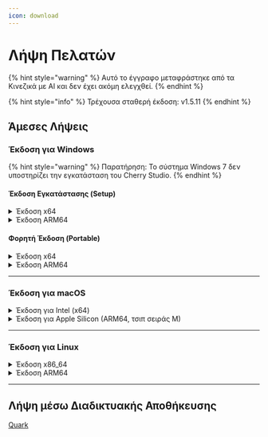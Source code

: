 ```yaml
---
icon: download
---
```

# Λήψη Πελατών


{% hint style="warning" %}
Αυτό το έγγραφο μεταφράστηκε από τα Κινεζικά με AI και δεν έχει ακόμη ελεγχθεί.
{% endhint %}




{% hint style="info" %}
Τρέχουσα σταθερή έκδοση: v1.5.11
{% endhint %}

## Άμεσες Λήψεις

### Έκδοση για Windows

{% hint style="warning" %}
Παρατήρηση: Το σύστημα Windows 7 δεν υποστηρίζει την εγκατάσταση του Cherry Studio.
{% endhint %}

#### Έκδοση Εγκατάστασης (Setup)

<details>

<summary>Έκδοση x64</summary>

Κύριος σύνδεσμος:

【[Επίσημος ιστότοπος Cherry Studio](https://cherry-ai.com/download)】 【[GitHub](https://github.com/CherryHQ/cherry-studio/releases/download/v1.5.11/Cherry-Studio-1.5.11-x64-setup.exe)】

Εφεδρικοί σύνδεσμοι:

【[Σύνδεσμος 1](https://download-cf.ocoolai.com/https://github.com/CherryHQ/cherry-studio/releases/download/v1.5.11/Cherry-Studio-1.5.11-x64-setup.exe)】 【[Σύνδεσμος 2](https://download.ocoolai.com/https://github.com/CherryHQ/cherry-studio/releases/download/v1.5.11/Cherry-Studio-1.5.11-x64-setup.exe)】 【[Σύνδεσμος 3](https://download.ocoolai.online/https://github.com/CherryHQ/cherry-studio/releases/download/v1.5.11/Cherry-Studio-1.5.11-x64-setup.exe)】

</details>

<details>

<summary>Έκδοση ARM64</summary>

Κύριος σύνδεσμος:

【[Επίσημος ιστότοπος Cherry Studio](https://cherry-ai.com/download)】 【[GitHub](https://github.com/CherryHQ/cherry-studio/releases/download/v1.5.11/Cherry-Studio-1.5.11-arm64-setup.exe)】

Εφεδρικοί σύνδεσμοι:

【[Σύνδεσμος 1](https://download-cf.ocoolai.com/https://github.com/CherryHQ/cherry-studio/releases/download/v1.5.11/Cherry-Studio-1.5.11-arm64-setup.exe)】 【[Σύνδεσμος 2](https://download.ocoolai.com/https://github.com/CherryHQ/cherry-studio/releases/download/v1.5.11/Cherry-Studio-1.5.11-arm64-setup.exe)】 【[Σύνδεσμος 3](https://download.ocoolai.online/https://github.com/CherryHQ/cherry-studio/releases/download/v1.5.11/Cherry-Studio-1.5.11-arm64-setup.exe)】

</details>

#### Φορητή Έκδοση (Portable)

<details>

<summary>Έκδοση x64</summary>

Κύριος σύνδεσμος:

【[Επίσημος ιστότοπος Cherry Studio](https://cherry-ai.com/download)】 【[GitHub](https://github.com/CherryHQ/cherry-studio/releases/download/v1.5.11/Cherry-Studio-1.5.11-x64-portable.exe)】

Εφεδρικοί σύνδεσμοι:

【[Σύνδεσμος 1](https://download-cf.ocoolai.com/https://github.com/CherryHQ/cherry-studio/releases/download/v1.5.11/Cherry-Studio-1.5.11-x64-portable.exe)】 【[Σύνδεσμος 2](https://download.ocoolai.com/https://github.com/CherryHQ/cherry-studio/releases/download/v1.5.11/Cherry-Studio-1.5.11-x64-portable.exe)】 【[Σύνδεσμος 3](https://download.ocoolai.online/https://github.com/CherryHQ/cherry-studio/releases/download/v1.5.11/Cherry-Studio-1.5.11-x64-portable.exe)】

</details>

<details>

<summary>Έκδοση ARM64</summary>

Κύριος σύνδεσμος:

【[Επίσημος ιστότοπος Cherry Studio](https://cherry-ai.com/download)】 【[GitHub](https://github.com/CherryHQ/cherry-studio/releases/download/v1.5.11/Cherry-Studio-1.5.11-arm64-portable.exe)】

Εφεδρικοί σύνδεσμοι:

【[Σύνδεσμος 1](https://download-cf.ocoolai.com/https://github.com/CherryHQ/cherry-studio/releases/download/v1.5.11/Cherry-Studio-1.5.11-arm64-portable.exe)】 【[Σύνδεσμος 2](https://download.ocoolai.com/https://github.com/CherryHQ/cherry-studio/releases/download/v1.5.11/Cherry-Studio-1.5.11-arm64-portable.exe)】 【[Σύνδεσμος 3](https://download.ocoolai.online/https://github.com/CherryHQ/cherry-studio/releases/download/v1.5.11/Cherry-Studio-1.5.11-arm64-portable.exe)】

</details>

***

### Έκδοση για macOS

<details>

<summary>Έκδοση για Intel (x64)</summary>

Κύριος σύνδεσμος:

【[Επίσημος ιστότοπος Cherry Studio](https://cherry-ai.com/download)】 【[GitHub](https://github.com/CherryHQ/cherry-studio/releases/download/v1.5.11/Cherry-Studio-1.5.11-x64.dmg)】

Εφεδρικοί σύνδεσμοι:

【[Σύνδεσμος 1](https://download-cf.ocoolai.com/https://github.com/CherryHQ/cherry-studio/releases/download/v1.5.11/Cherry-Studio-1.5.11.dmg)】 【[Σύνδεσμος 2](https://download.ocoolai.com/https://github.com/CherryHQ/cherry-studio/releases/download/v1.5.11/Cherry-Studio-1.5.11-x64.dmg)】 【[Σύνδεσμος 3](https://download.ocoolai.online/https://github.com/CherryHQ/cherry-studio/releases/download/v1.5.11/Cherry-Studio-1.5.11-x64.dmg)】

</details>

<details>

<summary>Έκδοση για Apple Silicon (ARM64, τσιπ σειράς M)</summary>

Κύριος σύνδεσμος:

【[Επίσημος ιστότοπος Cherry Studio](https://cherry-ai.com/download)】 【[GitHub](https://github.com/CherryHQ/cherry-studio/releases/download/v1.5.11/Cherry-Studio-1.5.11-arm64.dmg)】

Εφεδρικοί σύνδεσμοι:

【[Σύνδεσμος 1](https://download-cf.ocoolai.com/https://github.com/CherryHQ/cherry-studio/releases/download/v1.5.11/Cherry-Studio-1.5.11-arm64.dmg)】 【[Σύνδεσμος 2](https://download.ocoolai.com/https://github.com/CherryHQ/cherry-studio/releases/download/v1.5.11/Cherry-Studio-1.5.11-arm64.dmg)】 【[Σύνδεσμος 3](https://download.ocoolai.online/https://github.com/CherryHQ/cherry-studio/releases/download/v1.5.11/Cherry-Studio-1.5.11-arm64.dmg)】

</details>

***

### Έκδοση για Linux

<details>

<summary>Έκδοση x86_64</summary>

Κύριος σύνδεσμος:

【[Επίσημος ιστότοπος Cherry Studio](https://cherry-ai.com/download)】 【[GitHub](https://github.com/CherryHQ/cherry-studio/releases/download/v1.5.11/Cherry-Studio-1.5.11-x86_64.AppImage)】

Εφεδρικοί σύνδεσμοι:

【[Σύνδεσμος 1](https://download-cf.ocoolai.com/https://github.com/CherryHQ/cherry-studio/releases/download/v1.5.11/Cherry-Studio-1.5.11-x86_64.AppImage)】 【[Σύνδεσμος 2](https://download.ocoolai.com/https://github.com/CherryHQ/cherry-studio/releases/download/v1.5.11/Cherry-Studio-1.5.11-x86_64.AppImage)】 【[Σύνδεσμος 3](https://download.ocoolai.online/https://github.com/CherryHQ/cherry-studio/releases/download/v1.5.11/Cherry-Studio-1.5.11-x86_64.AppImage)】

</details>

<details>

<summary>Έκδοση ARM64</summary>

Κύριος σύνδεσμος:

【[Επίσημος ιστότοπος Cherry Studio](https://cherry-ai.com/download)】 【[GitHub](https://github.com/CherryHQ/cherry-studio/releases/download/v1.5.11/Cherry-Studio-1.5.11-arm64.AppImage)】

Εφεδρικοί σύνδεσμοι:

【[Σύνδεσμος 1](https://download-cf.ocoolai.com/https://github.com/CherryHQ/cherry-studio/releases/download/v1.5.11/Cherry-Studio-1.5.11-arm64.AppImage)】 【[Σύνδεσμος 2](https://download.ocoolai.com/https://github.com/CherryHQ/cherry-studio/releases/download/v1.5.11/Cherry-Studio-1.5.11-arm64.AppImage)】 【[Σύνδεσμος 3](https://download.ocoolai.online/https://github.com/CherryHQ/cherry-studio/releases/download/v1.5.11/Cherry-Studio-1.5.11-arm64-AppImage)】

</details>

***

## Λήψη μέσω Διαδικτυακής Αποθήκευσης

[Quark](https://pan.quark.cn/s/4044324d0ecd#/list/share)